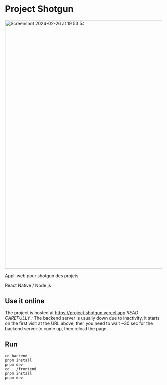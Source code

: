 # Project Shotgun
<img width="800" alt="Screenshot 2024-02-26 at 19 53 54" src="https://github.com/erwannbst/project-shotgun/assets/16354899/8da705b3-9d4d-4435-876d-f856bfab6881">


Appli web pour shotgun des projets

React Native / Node.js

## Use it online
The project is hosted at https://project-shotgun.vercel.app
*READ CAREFULLY :*
The backend server is usually down due to inactivity, it starts on the first visit at the URL above, then you need to wait ~30 sec for the backend server to come up, then reload the page.



## Run
```
cd backend
pnpm install
pnpm dev
cd ../frontend
pnpm install
pnpm dev
```
